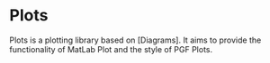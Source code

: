 # Plots

Plots is a plotting library based on [Diagrams]. It aims to provide the 
functionality of MatLab Plot and the style of PGF Plots.
